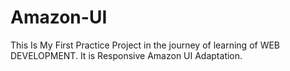 # Amazon-UI
This Is My First Practice Project in the journey of learning of WEB DEVELOPMENT. It is Responsive Amazon UI Adaptation.
